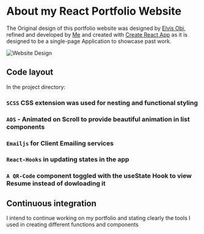 # About my React Portfolio Website

The Original design of this portfolio website was designed by [Elvis Obi](http://linkedin/in/ElvisObi), refined and developed by [Me](http://github.com/iAhm-Codes) and created with [Create React App](https://github.com/facebook/create-react-app) as it is designed to be a single-page Application to showcase past work.

![Website Design](https://user-images.githubusercontent.com/110635002/206818698-e3bbaa09-3102-4053-86a8-27553bf1ecd5.png)

## Code layout

In the project directory:

### `SCSS` CSS extension was used for nesting and functional styling
### `AOS` - Animated on Scroll to provide beautiful animation in list components
### `Emailjs` for Client Emailing services
### `React-Hooks` in updating states in the app
### `A QR-Code` component toggled with the useState Hook to view Resume instead of dowloading it

## Continuous integration

I intend to continue working on my portfolio and stating clearly the tools I used in creating different functions and components
